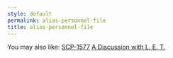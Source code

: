 ```yaml
---
style: default
permalink: alias-personnel-file
title: alias-personnel-file
---
```

You may also like:
[SCP-1577](http://scp-wiki.net/scp-1577)
[A Discussion with L. E. T.](http://scp-wiki.net/a-discussion-with-l-e-t)